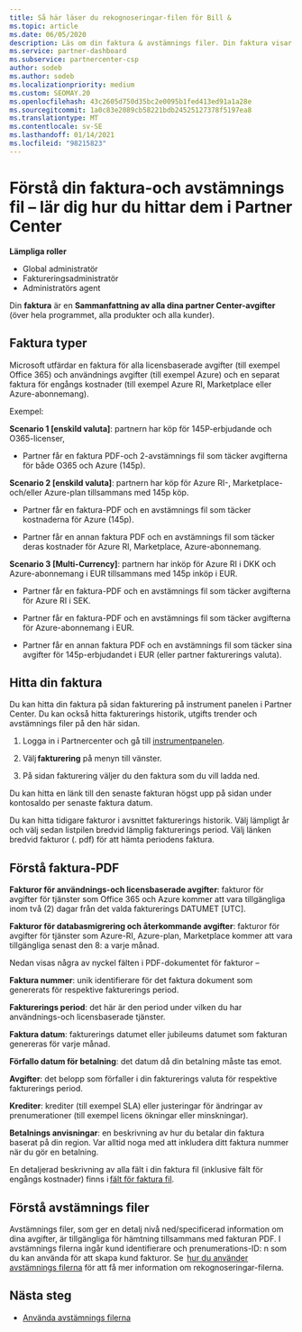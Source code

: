 ```yaml
---
title: Så här läser du rekognoseringar-filen för Bill &
ms.topic: article
ms.date: 06/05/2020
description: Läs om din faktura & avstämnings filer. Din faktura visar kostnader för partner Center i alla program, produkter och kunder för den månads perioden.
ms.service: partner-dashboard
ms.subservice: partnercenter-csp
author: sodeb
ms.author: sodeb
ms.localizationpriority: medium
ms.custom: SEOMAY.20
ms.openlocfilehash: 43c2605d750d35bc2e0095b1fed413ed91a1a28e
ms.sourcegitcommit: 1a0c83e2089cb58221bdb24525127378f5197ea8
ms.translationtype: MT
ms.contentlocale: sv-SE
ms.lasthandoff: 01/14/2021
ms.locfileid: "98215823"
---
```

# <a name="understand-your-bill-and-reconciliation-file---learn-how-to-find-them-in-partner-center"></a>Förstå din faktura-och avstämnings fil – lär dig hur du hittar dem i Partner Center


**Lämpliga roller**

- Global administratör
- Faktureringsadministratör
- Administratörs agent


Din **faktura** är en **Sammanfattning av alla dina partner Center-avgifter** (över hela programmet, alla produkter och alla kunder). 

## <a name="invoice-types"></a>Faktura typer

Microsoft utfärdar en faktura för alla licensbaserade avgifter (till exempel Office 365) och användnings avgifter (till exempel Azure) och en separat faktura för engångs kostnader (till exempel Azure RI, Marketplace eller Azure-abonnemang).

Exempel:  

**Scenario 1 [enskild valuta]**: partnern har köp för 145P-erbjudande och O365-licenser,  

- Partner får en faktura PDF-och 2-avstämnings fil som täcker avgifterna för både O365 och Azure (145p).  

**Scenario 2 [enskild valuta]**: partnern har köp för Azure RI-, Marketplace-och/eller Azure-plan tillsammans med 145p köp.

- Partner får en faktura-PDF och en avstämnings fil som täcker kostnaderna för Azure (145p). 

- Partner får en annan faktura PDF och en avstämnings fil som täcker deras kostnader för Azure RI, Marketplace, Azure-abonnemang. 

**Scenario 3 [Multi-Currency]**: partnern har inköp för Azure RI i DKK och Azure-abonnemang i EUR tillsammans med 145p inköp i EUR.

- Partner får en faktura-PDF och en avstämnings fil som täcker avgifterna för Azure RI i SEK. 

- Partner får en faktura-PDF och en avstämnings fil som täcker avgifterna för Azure-abonnemang i EUR. 

- Partner får en annan faktura PDF och en avstämnings fil som täcker sina avgifter för 145p-erbjudandet i EUR (eller partner fakturerings valuta). 

## <a name="find-your-bill"></a>Hitta din faktura 

Du kan hitta din faktura på sidan fakturering på instrument panelen i Partner Center. Du kan också hitta fakturerings historik, utgifts trender och avstämnings filer på den här sidan. 

1. Logga in i Partnercenter och gå till [instrumentpanelen](https://partner.microsoft.com/dashboard/home). 

2. Välj **fakturering** på menyn till vänster. 

3. På sidan fakturering väljer du den faktura som du vill ladda ned. 

Du kan hitta en länk till den senaste fakturan högst upp på sidan under kontosaldo per senaste faktura datum. 

Du kan hitta tidigare fakturor i avsnittet fakturerings historik. Välj lämpligt år och välj sedan listpilen bredvid lämplig fakturerings period. Välj länken bredvid fakturor (. pdf) för att hämta periodens faktura. 

## <a name="understanding-invoice-pdf"></a>Förstå faktura-PDF 

**Fakturor för användnings-och licensbaserade avgifter**: fakturor för avgifter för tjänster som Office 365 och Azure kommer att vara tillgängliga inom två (2) dagar från det valda fakturerings DATUMET [UTC].  

**Fakturor för databasmigrering och återkommande avgifter**: fakturor för avgifter för tjänster som Azure-RI, Azure-plan, Marketplace kommer att vara tillgängliga senast den 8: a varje månad.  

Nedan visas några av nyckel fälten i PDF-dokumentet för fakturor –

**Faktura nummer**: unik identifierare för det faktura dokument som genererats för respektive fakturerings period. 

**Fakturerings period**: det här är den period under vilken du har användnings-och licensbaserade tjänster. 

**Faktura datum**: fakturerings datumet eller jubileums datumet som fakturan genereras för varje månad. 

**Förfallo datum för betalning**: det datum då din betalning måste tas emot. 

**Avgifter**: det belopp som förfaller i din fakturerings valuta för respektive fakturerings period. 

**Krediter**: krediter (till exempel SLA) eller justeringar för ändringar av prenumerationer (till exempel licens ökningar eller minskningar). 

**Betalnings anvisningar**: en beskrivning av hur du betalar din faktura baserat på din region. Var alltid noga med att inkludera ditt faktura nummer när du gör en betalning. 

En detaljerad beskrivning av alla fält i din faktura fil (inklusive fält för engångs kostnader) finns i [fält för faktura fil](invoice-file.md). 

## <a name="understand-reconciliation-files"></a>Förstå avstämnings filer

 Avstämnings filer, som ger en detalj nivå ned/specificerad information om dina avgifter, är tillgängliga för hämtning tillsammans med fakturan PDF. I avstämnings filerna ingår kund identifierare och prenumerations-ID: n som du kan använda för att skapa kund fakturor. Se  [hur du använder avstämnings filerna](use-the-reconciliation-files.md) för att få mer information om rekognoseringar-filerna. 

## <a name="next-steps"></a>Nästa steg

- [Använda avstämnings filerna](use-the-reconciliation-files.md)